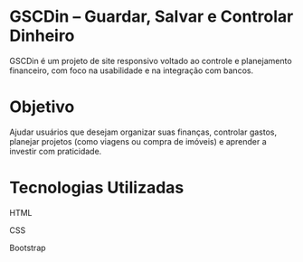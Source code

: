 # GSCDin – Guardar, Salvar e Controlar Dinheiro
GSCDin é um projeto de site responsivo voltado ao controle e planejamento financeiro, com foco na usabilidade e na integração com bancos.

# Objetivo
Ajudar usuários que desejam organizar suas finanças, controlar gastos, planejar projetos (como viagens ou compra de imóveis) e aprender a investir com praticidade.

# Tecnologias Utilizadas
HTML

CSS

Bootstrap 
